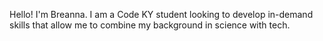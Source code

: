 Hello! I'm Breanna. I am a Code KY student looking to develop in-demand skills that allow me to combine my background in science with tech.
